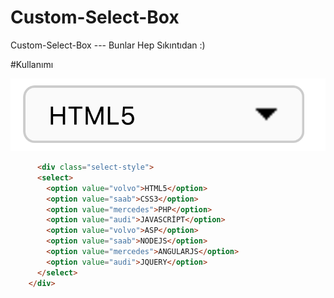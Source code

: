 # Custom-Select-Box

Custom-Select-Box --- Bunlar Hep Sıkıntıdan :)

#Kullanımı

![Image](https://raw.githubusercontent.com/muhammedzaimtr/Custom-Select-Box/master/image/1.png)

```html
      <div class="select-style">
      <select>
        <option value="volvo">HTML5</option>
        <option value="saab">CSS3</option>
        <option value="mercedes">PHP</option>
        <option value="audi">JAVASCRİPT</option>
        <option value="volvo">ASP</option>
        <option value="saab">NODEJS</option>
        <option value="mercedes">ANGULARJS</option>
        <option value="audi">JQUERY</option>
      </select>
    </div>
```
